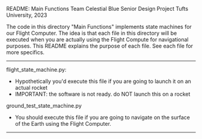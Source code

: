 README: Main Functions
Team Celestial Blue
Senior Design Project
Tufts University, 2023

The code in this directory "Main Functions" implements state machines for our Flight Computer. The idea is that each file in this directory will be executed when you are actually using the Flight Compute for navigational purposes. This README explains the purpose of each file. See each file for more specifics. 

---------------------------------------------------------------------------------------------------

flight_state_machine.py:
- Hypothetically you'd execute this file if you are going to launch it on an actual rocket
- IMPORTANT: the software is not ready. do NOT launch this on a rocket

ground_test_state_machine.py
- You should execute this file if you are going to navigate on the surface of the Earth using the Flight Computer.

---------------------------------------------------------------------------------------------------

